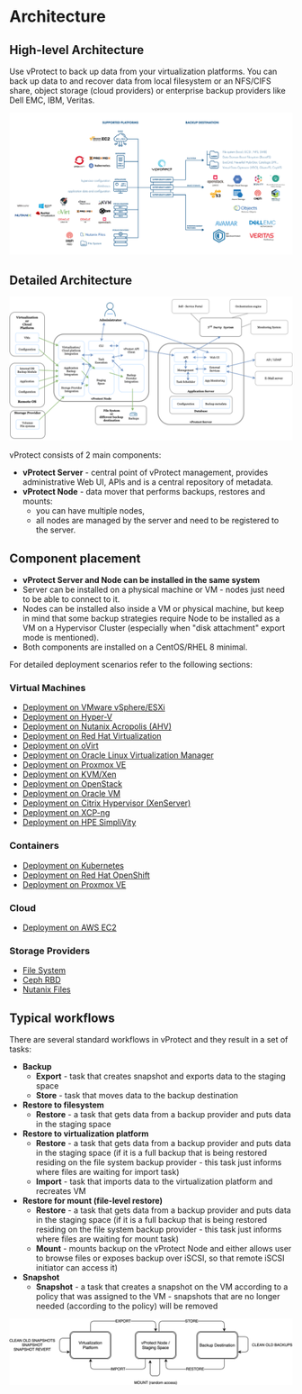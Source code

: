 # Architecture

## High-level Architecture

Use vProtect to back up data from your virtualization platforms. You can back up data to and recover data from local filesystem or an NFS/CIFS share, object storage \(cloud providers\) or enterprise backup providers like Dell EMC, IBM, Veritas.

![](../.gitbook/assets/vprotect_architecture_4_1_january_2021.png)

## Detailed Architecture

![](../.gitbook/assets/vprotect_4_1_detailed_architecture.png)

vProtect consists of 2 main components:

* **vProtect Server** - central point of vProtect management, provides administrative Web UI, APIs and is a central repository of metadata.
* **vProtect Node** - data mover that performs backups, restores and mounts:
  * you can have multiple nodes,
  * all nodes are managed by the server and need to be registered to the server.

## Component placement

* **vProtect Server and Node can be installed in the same system** 
* Server can be installed on a physical machine or VM - nodes just need to be able to connect to it.
* Nodes can be installed also inside a VM or physical machine, but keep in mind that some backup strategies require Node to be installed as a VM on a Hypervisor Cluster \(especially when "disk attachment" export mode is mentioned\).
* Both components are installed on a CentOS/RHEL 8 minimal.

For detailed deployment scenarios refer to the following sections:

### Virtual Machines

* [Deployment on VMware vSphere/ESXi](../deployment/protected-platforms/virtual-machines/vmware-vsphere.md)
* [Deployment on Hyper-V](../deployment/protected-platforms/virtual-machines/microsoft-hyper-v.md)
* [Deployment on Nutanix Acropolis \(AHV\)](../deployment/protected-platforms/virtual-machines/nutanix-acropolis-ahv.md)
* [Deployment on Red Hat Virtualization](../deployment/protected-platforms/virtual-machines/red-hat-virtualization.md)
* [Deployment on oVirt](../deployment/protected-platforms/virtual-machines/ovirt.md)
* [Deployment on Oracle Linux Virtualization Manager](../deployment/protected-platforms/virtual-machines/oracle-linux-virtualization-manager.md)
* [Deployment on Proxmox VE ](../deployment/protected-platforms/virtual-machines/proxmox-ve.md)
* [Deployment on KVM/Xen](../deployment/protected-platforms/virtual-machines/kvm-xen.md)
* [Deployment on OpenStack](../deployment/protected-platforms/virtual-machines/openstack.md)
* [Deployment on Oracle VM ](../deployment/protected-platforms/virtual-machines/oracle-vm.md)
* [Deployment on Citrix Hypervisor \(XenServer\)](../deployment/protected-platforms/virtual-machines/citrix-hypervisor-xenserver.md)
* [Deployment on XCP-ng](../deployment/protected-platforms/virtual-machines/xcp-ng.md)
* [Deployment on HPE SimpliVity](../deployment/protected-platforms/virtual-machines/hpe-simplivity.md)

### Containers

* [Deployment on Kubernetes](../deployment/protected-platforms/containers/kubernetes.md)
* [Deployment on Red Hat OpenShift ](../deployment/protected-platforms/containers/red-hat-openshift.md)
* [Deployment on Proxmox VE](../deployment/protected-platforms/containers/proxmox-ve.md)

### Cloud

* [Deployment on AWS EC2](../deployment/protected-platforms/cloud/aws-ec2.md)

### Storage Providers

* [File System](../deployment/protected-platforms/storage-providers/file-system.md)
* [Ceph RBD](../deployment/protected-platforms/storage-providers/ceph-rbd.md)
* [Nutanix Files](../deployment/protected-platforms/storage-providers/nutanix-files.md)

## Typical workflows

There are several standard workflows in vProtect and they result in a set of tasks:

* **Backup**
  * **Export** - task that creates snapshot and exports data to the staging space
  * **Store** - task that moves data to the backup destination
* **Restore to filesystem**
  * **Restore** - a task that gets data from a backup provider and puts data in the staging space
* **Restore to virtualization platform**
  * **Restore** - a task that gets data from a backup provider and puts data in the staging space \(if it is a full backup that is being restored residing on the file system backup provider - this task just informs where files are waiting for import task\)
  * **Import** - task that imports data to the virtualization platform and recreates VM
* **Restore for mount \(file-level restore\)**
  * **Restore** - a task that gets data from a backup provider and puts data in the staging space \(if it is a full backup that is being restored residing on the file system backup provider - this task just informs where files are waiting for mount task\)
  * **Mount** - mounts backup on the vProtect Node and either allows user to browse files or exposes backup over iSCSI, so that remote iSCSI initiator can access it\)
* **Snapshot**
  * **Snapshot** - a task that creates a snapshot on the VM according to a policy that was assigned to the VM - snapshots that are no longer needed \(according to the policy\) will be removed

![](../.gitbook/assets/workflows.png)

